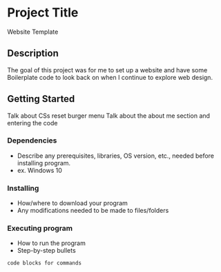 # Project Title

Website Template

## Description

The goal of this project was for me to set up a website and have some Boilerplate code to look back on when I continue to explore web design.

## Getting Started

Talk about CSs reset
burger menu
Talk about the about me section and entering the code

### Dependencies

* Describe any prerequisites, libraries, OS version, etc., needed before installing program.
* ex. Windows 10

### Installing

* How/where to download your program
* Any modifications needed to be made to files/folders

### Executing program

* How to run the program
* Step-by-step bullets
```
code blocks for commands
```